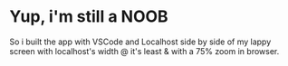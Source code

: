 # Yup, i'm still a NOOB

So i built the app with VSCode and Localhost side by side of my lappy screen with localhost's width @ it's least & with a 75% zoom in browser.
